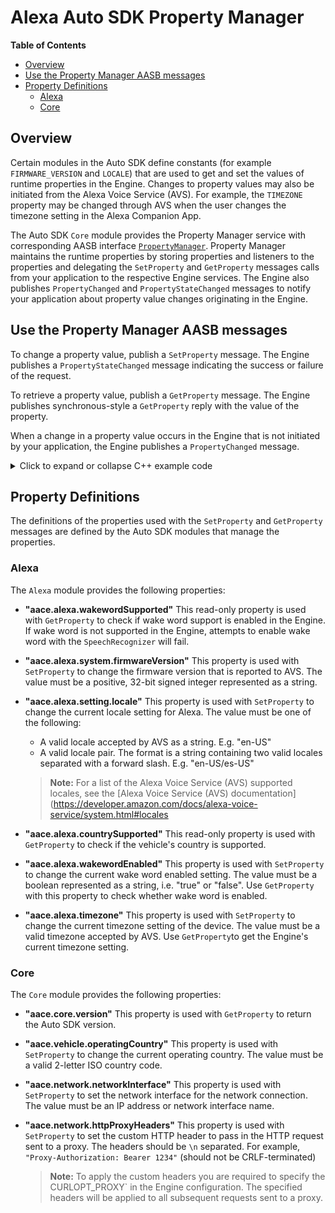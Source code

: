 # Alexa Auto SDK Property Manager <!-- omit in toc -->

**Table of Contents** <!-- omit in toc -->

- [Overview](#overview)
- [Use the Property Manager AASB messages](#use-the-property-manager-aasb-messages)
- [Property Definitions](#property-definitions)
  - [Alexa](#alexa)
  - [Core](#core)

## Overview

Certain modules in the Auto SDK define constants (for example `FIRMWARE_VERSION` and `LOCALE`) that are used to get and set the values of runtime properties in the Engine. Changes to property values may also be initiated from the Alexa Voice Service (AVS). For example, the `TIMEZONE` property may be changed through AVS when the user changes the timezone setting in the Alexa Companion App.

The Auto SDK `Core` module provides the Property Manager service with corresponding AASB interface [`PropertyManager`](https://alexa.github.io/alexa-auto-sdk/docs/sdk-docs/modules/core/aasb-docs/PropertyManager/index.html). Property Manager maintains the runtime properties by storing properties and listeners to the properties and delegating the `SetProperty` and `GetProperty` messages calls from your application to the respective Engine services. The Engine also publishes `PropertyChanged` and `PropertyStateChanged` messages to notify your application about property value changes originating in the Engine.

## Use the Property Manager AASB messages

To change a property value, publish a `SetProperty` message. The Engine publishes a `PropertyStateChanged` message indicating the success or failure of the request.

To retrieve a property value, publish a `GetProperty` message. The Engine publishes synchronous-style a `GetProperty` reply with the value of the property.

When a change in a property value occurs in the Engine that is not initiated by your application, the Engine publishes a `PropertyChanged` message. 

<details><summary>Click to expand or collapse C++ example code</summary>

```cpp
#include <AACE/Core/MessageBroker.h>

#include <AASB/Message/PropertyManager/PropertyManager/GetPropertyMessage.h>
#include <AASB/Message/PropertyManager/PropertyManager/PropertyChangedMessage.h>
#include <AASB/Message/PropertyManager/PropertyManager/SetPropertyMessage.h>

#include <nlohmann/json.hpp>
using json = nlohmann::json;

class MyPropertyManagerHandler {

    // Subscribe to messages from the engine
    void MyPropertyManagerHandler::subscribeToAASBMessages() {
        m_messageBroker->subscribe(
            [=](const std::string& message) { handlePropertyChangedMessage(message); },
            PropertyChangedMessage::topic(),
            PropertyChangedMessage::action());
        m_messageBroker->subscribe(
            [=](const std::string& message) { handlePropertyStateChangedMessage(message); },
            PropertyStateChangedMessage::topic(),
            PropertyStateChangedMessage::action());
        m_messageBroker->subscribe(
            [=](const std::string& message) { handleGetPropertyReplyMessage(message); },
            GetPropertyMessage::topic(),
            GetPropertyMessage::action());
    }

    void MyPropertyManagerHandler::handlePropertyChangedMessage(const std::string& message) {
        PropertyChangedMessage msg = json::parse(message);

        std::string name = msg.payload.name;
        std::string newValue = msg.payload.newValue;
        
        // ...Handle property changed...
    }

    void MyPropertyManagerHandler::handlePropertyStateChangedMessage(const std::string& message) {
        PropertyStateChangedMessage msg = json::parse(message);

        std::string name = msg.payload.name;
        std::string value = msg.payload.value;
        std::string state = msg.payload.state
        
        // ...Handle property state changed...
    }


    void MyPropertyManagerHandler::handleGetPropertyReplyMessage(const std::string& message) {
        GetPropertyMessageReply msg = json::parse(message);

        std::string messageId = msg.header.messageDescription.replyToId;
        std::string value = msg.payload.value;

        // ...Handle the value for the message...
    }

    // Call to set a property
    void MyPropertyManagerHandler::setProperty(const std::string& name, const std::string& value) {
]        SetPropertyMessage msg;
        msg.payload.name = name;
        msg.payload.value = value;

        m_messageBroker->publish(msg.toString());
    }

    // Call to get a property
    std::string MyPropertyManagerHandler::getProperty(const std::string& name) {
        GetPropertyMessage msg;
        msg.payload.name = name;
        m_messageBroker->publish(msg.toString());
        
        // The Engine will send the GetProperty reply message
        // Return the value from reply message payload
    }
}
```
</details>


## Property Definitions

The definitions of the properties used with the `SetProperty` and `GetProperty` messages are defined by the Auto SDK modules that manage the properties.

### Alexa 

The `Alexa` module provides the following properties:

- **"aace.alexa.wakewordSupported"** This read-only property is used with `GetProperty` to check if wake word support is enabled in the Engine. If wake word is not supported in the Engine, attempts to enable wake word with the `SpeechRecognizer` will fail.

- **"aace.alexa.system.firmwareVersion"** This property is used with `SetProperty` to change the firmware version that is reported to AVS. The value must be a positive, 32-bit signed integer represented as a string.

- **"aace.alexa.setting.locale"** This property is used with `SetProperty` to change the current locale setting for Alexa. The value must be one of the following:
     - A valid locale accepted by AVS as a string. E.g. "en-US"
     - A valid locale pair. The format is a string containing two valid locales separated with a forward slash. E.g. "en-US/es-US"
  > **Note:** For a list of the Alexa Voice Service (AVS) supported locales, see the [Alexa Voice Service (AVS) documentation](https://developer.amazon.com/docs/alexa-voice-service/system.html#locales

- **"aace.alexa.countrySupported"** This read-only property is used with `GetProperty` to check if the vehicle's country is supported.

- **"aace.alexa.wakewordEnabled"** This property is used with `SetProperty` to change the current wake word enabled setting. The value must be a boolean represented as a string, i.e. "true" or "false". Use `GetProperty` with this property to check whether wake word is enabled.

- **"aace.alexa.timezone"** This property is used with `SetProperty` to change the current timezone setting of the device. The value must be a valid timezone accepted by AVS. Use `GetProperty`to get the Engine's current timezone setting.

### Core

The `Core` module provides the following properties:

- **"aace.core.version"** This property is used with `GetProperty` to return the Auto SDK version.

- **"aace.vehicle.operatingCountry"** This property is used with `SetProperty` to change the current operating country. The value must be a valid 2-letter ISO country code.

- **"aace.network.networkInterface"** This property is used with `SetProperty` to set the network interface for the network connection. The value must be an IP address or network interface name.

- **"aace.network.httpProxyHeaders"** This property is used with `SetProperty` to set the custom HTTP header to pass in the HTTP request sent to a proxy. 
    The headers should be `\n` separated. For example, 
    `"Proxy-Authorization: Bearer 1234"` (should not be CRLF-terminated)
    
    > **Note:** To apply the custom headers you are required to specify the CURLOPT_PROXY` in the Engine configuration. The specified headers will be applied to all subsequent requests sent to a proxy.

